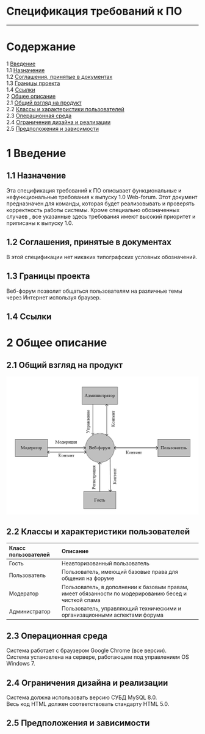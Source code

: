 # Спецификация требований к ПО
---

# Содержание
1 [Введение](#intro)  
1.1 [Назначение](#appointment)  
1.2 [Соглашения, принятые в документах](#definitions_acronyms_and_abbreviations)    
1.3 [Границы проекта](#project_boundary)   
1.4 [Ссылки](#references)  
2 [Общее описание](#overall_view)  
2.1 [Общий взгляд на продукт](#overall_view_on_product)  
2.2 [Классы и характеристики пользователей](#users)   
2.3 [Операционная среда](#os)   
2.4 [Ограничения дизайна и реализации](#design_constraints)   
2.5 [Предположения и зависимости](#assumptions_and_dependencies)    

<a name="intro"/>

# 1 Введение

<a name="appointment"/>

## 1.1 Назначение
Эта спецификация требований к ПО описывает функциональные и нефункциональные требования к выпуску 1.0 Web-forum. Этот
документ предназначен для команды, которая будет реализовывать и проверять корректность работы системы. Кроме специально обозначенных случаев
, все указанные здесь требования имеют высокий приоритет и приписаны к выпуску 1.0.

<a name="definitions_acronyms_and_abbreviations"/>

## 1.2 Соглашения, принятые в документах
В этой спецификации нет никаких типографских условных обозначений.

<a name="project_boundary"/>

## 1.3 Границы проекта
Веб-форум позволит общаться пользователям на различные темы через Интернет используя браузер.

<a name="references"/>

## 1.4 Ссылки

<a name="overall_view"/>

# 2 Общее описание

<a name="overall_view_on_product"/>

## 2.1 Общий взгляд на продукт
![Контекстная диаграмма](https://github.com/andreyscherbin/TRTPO-Project/blob/main/Images/System%20Design/ContextDiagramm.PNG)

<a name="users"/>

## 2.2 Классы и характеристики пользователей 

| Класс пользователей | Описание |
|:---|:---|
| Гость | Неавторизованный пользователь |
| Пользователь | Пользователь, имеющий базовые права для общения на форуме |
| Модератор | Пользователь, в дополнении к базовым правам, имеет обязанности по модерированию бесед и чисткой спама |
| Администратор | Пользователь, управляющий техническими и организационными аспектами форума |

<a name="os"/>

## 2.3 Операционная среда

Система работает с браузером Google Chrome (все версии).   
Система установлена на сервере, работающем под управлением OS Windows 7.

<a name="design_constraints"/>

## 2.4 Ограничения дизайна и реализации

Система должна использовать версию СУБД MySQL 8.0.    
Весь код HTML должен соответствовать стандарту HTML 5.0.

<a name="assumptions_and_dependencies"/>

## 2.5 Предположения и зависимости

